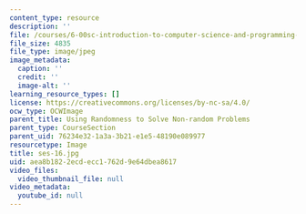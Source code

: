 ```yaml
---
content_type: resource
description: ''
file: /courses/6-00sc-introduction-to-computer-science-and-programming-spring-2011/aea8b1822ecdecc1762d9e64dbea8617_ses-16.jpg
file_size: 4835
file_type: image/jpeg
image_metadata:
  caption: ''
  credit: ''
  image-alt: ''
learning_resource_types: []
license: https://creativecommons.org/licenses/by-nc-sa/4.0/
ocw_type: OCWImage
parent_title: Using Randomness to Solve Non-random Problems
parent_type: CourseSection
parent_uid: 76234e32-1a3a-3b21-e1e5-48190e089977
resourcetype: Image
title: ses-16.jpg
uid: aea8b182-2ecd-ecc1-762d-9e64dbea8617
video_files:
  video_thumbnail_file: null
video_metadata:
  youtube_id: null
---
```

